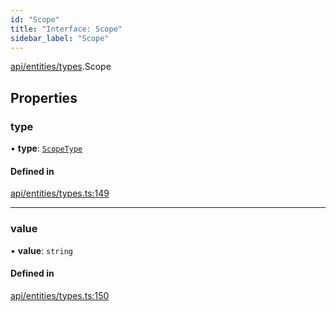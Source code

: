 ```yaml
---
id: "Scope"
title: "Interface: Scope"
sidebar_label: "Scope"
---
```


[api/entities/types](../../../../../modules/API/Entities/Types/Types.md).Scope

## Properties

### type

• **type**: [`ScopeType`](../../../../../enums/API/Entities/Types/ScopeType/ScopeType.md)

#### Defined in

[api/entities/types.ts:149](https://github.com/PolymeshAssociation/polymesh-sdk/blob/fedc4714f/src/api/entities/types.ts#L149)

___

### value

• **value**: `string`

#### Defined in

[api/entities/types.ts:150](https://github.com/PolymeshAssociation/polymesh-sdk/blob/fedc4714f/src/api/entities/types.ts#L150)
